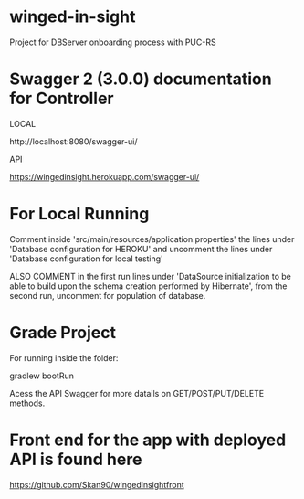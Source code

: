 # winged-in-sight
Project for DBServer onboarding process with PUC-RS

# Swagger 2 (3.0.0) documentation for Controller
LOCAL

http://localhost:8080/swagger-ui/


API

https://wingedinsight.herokuapp.com/swagger-ui/

# For Local Running

Comment inside 'src/main/resources/application.properties' the lines under 'Database configuration for HEROKU' and uncomment the lines under 'Database configuration for local testing'

ALSO COMMENT in the first run lines under 'DataSource initialization to be able to build upon the schema creation performed by Hibernate', from the second run, uncomment for population of database.

# Grade Project

For running inside the folder:

gradlew bootRun

Acess the API Swagger for more datails on GET/POST/PUT/DELETE methods.

# Front end for the app with deployed API is found here

https://github.com/Skan90/wingedinsightfront

